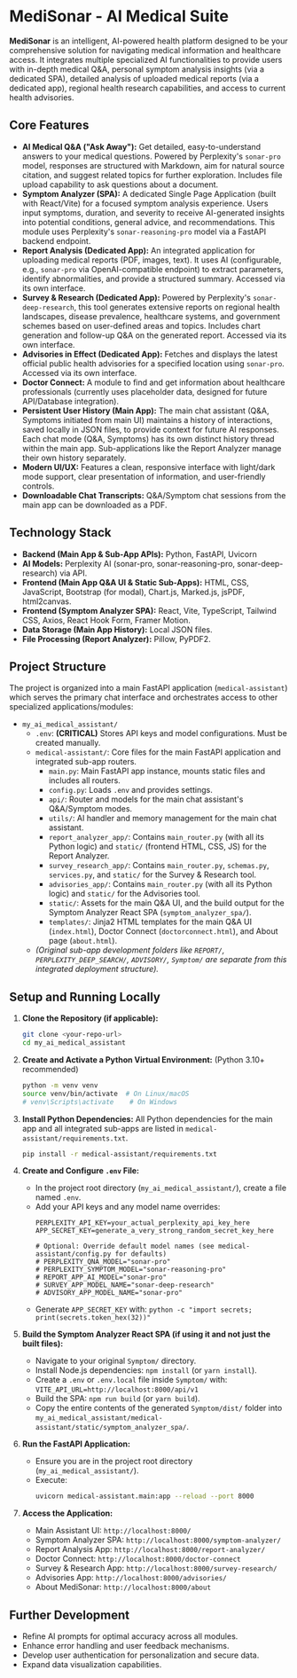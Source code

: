 # MediSonar - AI Medical Suite

**MediSonar** is an intelligent, AI-powered health platform designed to be your comprehensive solution for navigating medical information and healthcare access. It integrates multiple specialized AI functionalities to provide users with in-depth medical Q&A, personal symptom analysis insights (via a dedicated SPA), detailed analysis of uploaded medical reports (via a dedicated app), regional health research capabilities, and access to current health advisories.

## Core Features

*   **AI Medical Q&A ("Ask Away"):** Get detailed, easy-to-understand answers to your medical questions. Powered by Perplexity's `sonar-pro` model, responses are structured with Markdown, aim for natural source citation, and suggest related topics for further exploration. Includes file upload capability to ask questions about a document.
*   **Symptom Analyzer (SPA):** A dedicated Single Page Application (built with React/Vite) for a focused symptom analysis experience. Users input symptoms, duration, and severity to receive AI-generated insights into potential conditions, general advice, and recommendations. This module uses Perplexity's `sonar-reasoning-pro` model via a FastAPI backend endpoint.
*   **Report Analysis (Dedicated App):** An integrated application for uploading medical reports (PDF, images, text). It uses AI (configurable, e.g., `sonar-pro` via OpenAI-compatible endpoint) to extract parameters, identify abnormalities, and provide a structured summary. Accessed via its own interface.
*   **Survey & Research (Dedicated App):** Powered by Perplexity's `sonar-deep-research`, this tool generates extensive reports on regional health landscapes, disease prevalence, healthcare systems, and government schemes based on user-defined areas and topics. Includes chart generation and follow-up Q&A on the generated report. Accessed via its own interface.
*   **Advisories in Effect (Dedicated App):** Fetches and displays the latest official public health advisories for a specified location using `sonar-pro`. Accessed via its own interface.
*   **Doctor Connect:** A module to find and get information about healthcare professionals (currently uses placeholder data, designed for future API/Database integration).
*   **Persistent User History (Main App):** The main chat assistant (Q&A, Symptoms initiated from main UI) maintains a history of interactions, saved locally in JSON files, to provide context for future AI responses. Each chat mode (Q&A, Symptoms) has its own distinct history thread within the main app. Sub-applications like the Report Analyzer manage their own history separately.
*   **Modern UI/UX:** Features a clean, responsive interface with light/dark mode support, clear presentation of information, and user-friendly controls.
*   **Downloadable Chat Transcripts:** Q&A/Symptom chat sessions from the main app can be downloaded as a PDF.

## Technology Stack

*   **Backend (Main App & Sub-App APIs):** Python, FastAPI, Uvicorn
*   **AI Models:** Perplexity AI (sonar-pro, sonar-reasoning-pro, sonar-deep-research) via API.
*   **Frontend (Main App Q&A UI & Static Sub-Apps):** HTML, CSS, JavaScript, Bootstrap (for modal), Chart.js, Marked.js, jsPDF, html2canvas.
*   **Frontend (Symptom Analyzer SPA):** React, Vite, TypeScript, Tailwind CSS, Axios, React Hook Form, Framer Motion.
*   **Data Storage (Main App History):** Local JSON files.
*   **File Processing (Report Analyzer):** Pillow, PyPDF2.

## Project Structure

The project is organized into a main FastAPI application (`medical-assistant`) which serves the primary chat interface and orchestrates access to other specialized applications/modules:

*   `my_ai_medical_assistant/`
    *   `.env`: **(CRITICAL)** Stores API keys and model configurations. Must be created manually.
    *   `medical-assistant/`: Core files for the main FastAPI application and integrated sub-app routers.
        *   `main.py`: Main FastAPI app instance, mounts static files and includes all routers.
        *   `config.py`: Loads `.env` and provides settings.
        *   `api/`: Router and models for the main chat assistant's Q&A/Symptom modes.
        *   `utils/`: AI handler and memory management for the main chat assistant.
        *   `report_analyzer_app/`: Contains `main_router.py` (with all its Python logic) and `static/` (frontend HTML, CSS, JS) for the Report Analyzer.
        *   `survey_research_app/`: Contains `main_router.py`, `schemas.py`, `services.py`, and `static/` for the Survey & Research tool.
        *   `advisories_app/`: Contains `main_router.py` (with all its Python logic) and `static/` for the Advisories tool.
        *   `static/`: Assets for the main Q&A UI, and the build output for the Symptom Analyzer React SPA (`symptom_analyzer_spa/`).
        *   `templates/`: Jinja2 HTML templates for the main Q&A UI (`index.html`), Doctor Connect (`doctorconnect.html`), and About page (`about.html`).
    *   *(Original sub-app development folders like `REPORT/`, `PERPLEXITY_DEEP_SEARCH/`, `ADVISORY/`, `Symptom/` are separate from this integrated deployment structure).*

## Setup and Running Locally

1.  **Clone the Repository (if applicable):**
    ```bash
    git clone <your-repo-url>
    cd my_ai_medical_assistant
    ```

2.  **Create and Activate a Python Virtual Environment:**
    (Python 3.10+ recommended)
    ```bash
    python -m venv venv
    source venv/bin/activate  # On Linux/macOS
    # venv\Scripts\activate    # On Windows
    ```

3.  **Install Python Dependencies:**
    All Python dependencies for the main app and all integrated sub-apps are listed in `medical-assistant/requirements.txt`.
    ```bash
    pip install -r medical-assistant/requirements.txt
    ```

4.  **Create and Configure `.env` File:**
    *   In the project root directory (`my_ai_medical_assistant/`), create a file named `.env`.
    *   Add your API keys and any model name overrides:
        ```env
        PERPLEXITY_API_KEY=your_actual_perplexity_api_key_here
        APP_SECRET_KEY=generate_a_very_strong_random_secret_key_here

        # Optional: Override default model names (see medical-assistant/config.py for defaults)
        # PERPLEXITY_QNA_MODEL="sonar-pro"
        # PERPLEXITY_SYMPTOM_MODEL="sonar-reasoning-pro"
        # REPORT_APP_AI_MODEL="sonar-pro" 
        # SURVEY_APP_MODEL_NAME="sonar-deep-research"
        # ADVISORY_APP_MODEL_NAME="sonar-pro"
        ```
    *   Generate `APP_SECRET_KEY` with: `python -c "import secrets; print(secrets.token_hex(32))"`

5.  **Build the Symptom Analyzer React SPA (if using it and not just the built files):**
    *   Navigate to your original `Symptom/` directory.
    *   Install Node.js dependencies: `npm install` (or `yarn install`).
    *   Create a `.env` or `.env.local` file inside `Symptom/` with:
        `VITE_API_URL=http://localhost:8000/api/v1`
    *   Build the SPA: `npm run build` (or `yarn build`).
    *   Copy the entire contents of the generated `Symptom/dist/` folder into `my_ai_medical_assistant/medical-assistant/static/symptom_analyzer_spa/`.

6.  **Run the FastAPI Application:**
    *   Ensure you are in the project root directory (`my_ai_medical_assistant/`).
    *   Execute:
        ```bash
        uvicorn medical-assistant.main:app --reload --port 8000
        ```

7.  **Access the Application:**
    *   Main Assistant UI: `http://localhost:8000/`
    *   Symptom Analyzer SPA: `http://localhost:8000/symptom-analyzer/`
    *   Report Analysis App: `http://localhost:8000/report-analyzer/`
    *   Doctor Connect: `http://localhost:8000/doctor-connect`
    *   Survey & Research App: `http://localhost:8000/survey-research/`
    *   Advisories App: `http://localhost:8000/advisories/`
    *   About MediSonar: `http://localhost:8000/about`

## Further Development

*   Refine AI prompts for optimal accuracy across all modules.
*   Enhance error handling and user feedback mechanisms.
*   Develop user authentication for personalization and secure data.
*   Expand data visualization capabilities.
